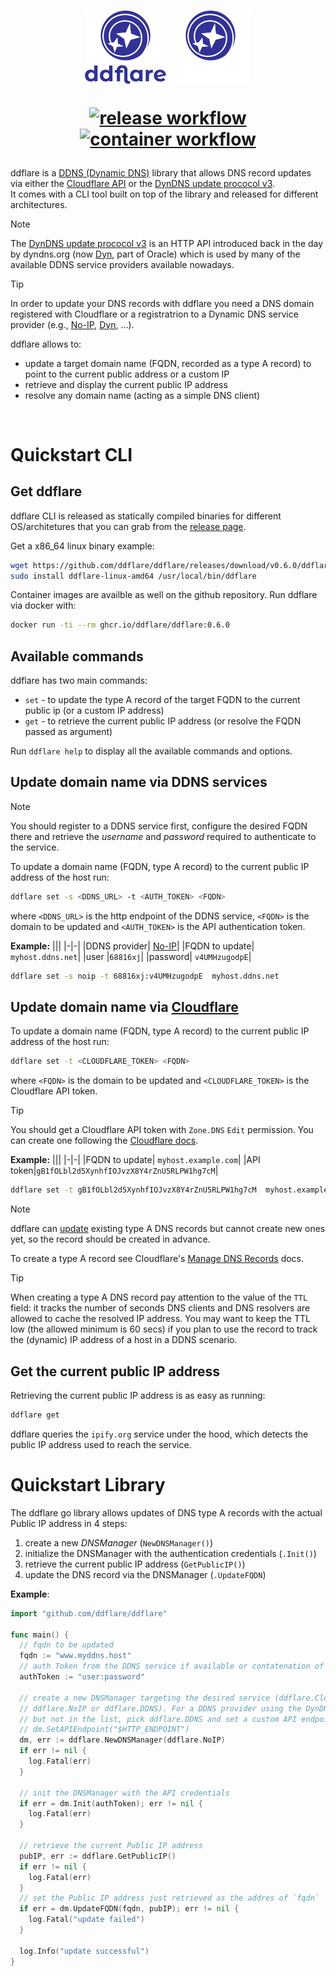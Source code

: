 <h1 align="center">
  <img align="center" style="padding-bottom:10px" src="https://raw.githubusercontent.com/ddflare/ddflare/refs/heads/main/assets/logo/ddflare-logotype.svg#gh-light-mode-only" width=130 alt="logo">
  <img align="center" style="padding-bottom:10px" src="https://raw.githubusercontent.com/ddflare/ddflare/refs/heads/main/assets/logo/ddflare-logotype-dark.svg#gh-dark-mode-only" width=130 alt="logo">
  <br>

  [![release workflow](https://github.com/ddflare/ddflare/actions/workflows/build.yaml/badge.svg)](https://github.com/ddflare/ddflare/actions/workflows/build.yaml)
  [![container workflow](https://github.com/ddflare/ddflare/actions/workflows/container-image.yaml/badge.svg)](https://github.com/ddflare/ddflare/actions/workflows/container-image.yaml)
</h1>

ddflare is a [DDNS (Dynamic DNS)](https://en.wikipedia.org/wiki/Dynamic_DNS) library that allows DNS record
updates via either the [Cloudflare API](https://developers.cloudflare.com/api/) or
the [DynDNS update prococol v3](https://help.dyn.com/remote-access-api/perform-update/).
<br>
It comes with a CLI tool built on top of the library and released for different architectures.

>[!NOTE]
>The [DynDNS update prococol v3](https://help.dyn.com/remote-access-api/) is an HTTP API introduced
>back in the day by dyndns.org (now [Dyn](https://account.dyn.com/), part of Oracle) which is used by
>many of the available DDNS service providers available nowadays.

>[!TIP]
>In order to update your DNS records with ddflare you need a DNS domain registered with Cloudflare
>or a registratrion to a Dynamic DNS service provider
>(e.g., [No-IP](https://www.noip.com), [Dyn](https://account.dyn.com/), ...).

ddflare allows to:
* update a target domain name (FQDN, recorded as a type A record) to point to the current public address
or a custom IP
* retrieve and display the current public IP address
* resolve any domain name (acting as a simple DNS client)

<br>

Quickstart CLI
====
Get ddflare
----
ddflare CLI is released as statically compiled binaries for different OS/architetures that you can grab
from the [release page](https://github.com/ddflare/ddflare/releases/latest).

Get a x86_64 linux binary example:
```bash
wget https://github.com/ddflare/ddflare/releases/download/v0.6.0/ddflare-linux-amd64
sudo install ddflare-linux-amd64 /usr/local/bin/ddflare
```

Container images are availble as well on the github repository. Run ddflare
via docker with:

```bash
docker run -ti --rm ghcr.io/ddflare/ddflare:0.6.0
```

Available commands
----
ddflare has two main commands:
* `set` - to update the type A record of the target FQDN
to the current public ip (or a custom IP address)
* `get` - to retrieve the current public IP address
(or resolve the FQDN passed as argument)

Run `ddflare help` to display all the available commands and options.

Update domain name via DDNS services
----
>[!NOTE]
>You should register to a DDNS service first, configure the desired FQDN there and retrieve the
>_username_ and _password_ required to authenticate to the service.

To update a domain name (FQDN, type A record) to the current public IP address of the host run:

```bash
ddflare set -s <DDNS_URL> -t <AUTH_TOKEN> <FQDN>
```
where `<DDNS_URL>` is the http endpoint of the DDNS service,
`<FQDN>` is the domain to be updated and `<AUTH_TOKEN>` is the API authentication token.

**Example:**
|||
|-|-|
|DDNS provider| [No-IP](https://www.noip.com/)|
|FQDN to update| `myhost.ddns.net`|
|user |`68816xj`|
|password| `v4UMHzugodpE`|
```bash
ddflare set -s noip -t 68816xj:v4UMHzugodpE  myhost.ddns.net
```

Update domain name via [Cloudflare](https://www.cloudflare.com/)
----
To update a domain name (FQDN, type A record) to the current public IP address of the host run:

```bash
ddflare set -t <CLOUDFLARE_TOKEN> <FQDN>
```
where `<FQDN>` is the domain to be updated and `<CLOUDFLARE_TOKEN>` is the Cloudflare API token.

>[!TIP]
>You should get a Cloudflare API token with `Zone.DNS` `Edit` permission.
>You can create one following the
>[Cloudflare docs](https://developers.cloudflare.com/fundamentals/api/get-started/create-token/).

**Example:**
|||
|-|-|
|FQDN to update| `myhost.example.com`|
|API token|`gB1fOLbl2d5XynhfIOJvzX8Y4rZnU5RLPW1hg7cM`|
```bash
ddflare set -t gB1fOLbl2d5XynhfIOJvzX8Y4rZnU5RLPW1hg7cM  myhost.example.com
```

>[!NOTE]
>ddflare can <ins>update</ins> existing type A DNS records but cannot create new ones yet, so the
>record should be created in advance.
>
>To create a type A record see Cloudflare's
>[Manage DNS Records](https://developers.cloudflare.com/dns/manage-dns-records/how-to/create-dns-records/)
>docs.

>[!TIP]
>When creating a type A DNS record pay attention to the value of the `TTL` field:
>it tracks the number of seconds DNS clients and DNS resolvers are allowed to
>cache the resolved IP address.
>You may want to keep the TTL low (the allowed minimum is 60 secs) if you plan to use the record
>to track the (dynamic) IP address of a host in a DDNS scenario.

Get the current public IP address
----
Retrieving the current public IP address is as easy as running:
```bash
ddflare get
```
ddflare queries the `ipify.org` service under the hood, which detects the public IP address used to reach the service.

Quickstart Library
====
The ddflare go library allows updates of DNS type A records with the actual Public IP address in 4 steps:
1. create a new _DNSManager_  (`NewDNSManager()`)
2. initialize the DNSManager with the authentication credentials (`.Init()`)
3. retrieve the current public IP address (`GetPublicIP()`)
4. update the DNS record via the DNSManager (`.UpdateFQDN`)


**Example**:
```go
import "github.com/ddflare/ddflare"

func main() {
  // fqdn to be updated
  fqdn := "www.myddns.host"
  // auth Token from the DDNS service if available or contatenation of user:password
  authToken := "user:password"

  // create a new DNSManager targeting the desired service (ddflare.Cloudflare,
  // ddflare.NoIP or ddflare.DDNS). For a DDNS provider using the DynDNS API v3
  // but not in the list, pick ddflare.DDNS and set a custom API endpoint with
  // dm.SetAPIEndpoint("$HTTP_ENDPOINT")
  dm, err := ddflare.NewDNSManager(ddflare.NoIP)
  if err != nil {
    log.Fatal(err)
  }

  // init the DNSManager with the API credentials
  if err = dm.Init(authToken); err != nil {
    log.Fatal(err)
  }

  // retrieve the current Public IP address
  pubIP, err := ddflare.GetPublicIP()
  if err != nil {
    log.Fatal(err)
  }
  // set the Public IP address just retrieved as the addres of `fqdn`
  if err = dm.UpdateFQDN(fqdn, pubIP); err != nil {
    log.Fatal("update failed")
  }

  log.Info("update successful")
}
```
